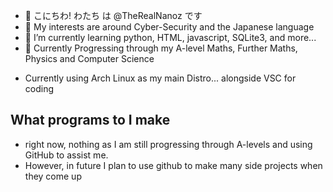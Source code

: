 - 👋 こにちわ! わたち は @TheRealNanoz です
- 👀 My interests are around Cyber-Security and the Japanese language
- 🌱 I’m currently learning python, HTML, javascript, SQLite3, and more...
- 🌱 Currently Progressing through my A-level Maths, Further Maths, Physics and Computer Science
<!---
TheRealNanoz/TheRealNanoz is a ✨ special ✨ repository because its `README.md` (this file) appears on your GitHub profile.
You can click the Preview link to take a look at your changes.
--->
- Currently using Arch Linux as my main Distro... alongside VSC for coding
## What programs to I make
- right now, nothing as I am still progressing through A-levels and using GitHub to assist me.
- However, in future I plan to use github to make many side projects when they come up